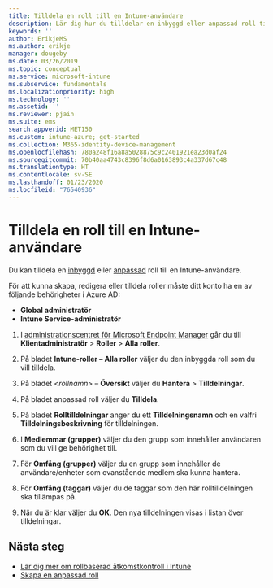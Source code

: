 ```yaml
---
title: Tilldela en roll till en Intune-användare
description: Lär dig hur du tilldelar en inbyggd eller anpassad roll till en användare i Microsoft Intune.
keywords: ''
author: ErikjeMS
ms.author: erikje
manager: dougeby
ms.date: 03/26/2019
ms.topic: conceptual
ms.service: microsoft-intune
ms.subservice: fundamentals
ms.localizationpriority: high
ms.technology: ''
ms.assetid: ''
ms.reviewer: pjain
ms.suite: ems
search.appverid: MET150
ms.custom: intune-azure; get-started
ms.collection: M365-identity-device-management
ms.openlocfilehash: 780a248f16a8a5028875c9c2401921ea23d0af24
ms.sourcegitcommit: 70b40aa4743c8396f8d6a0163893c4a337d67c48
ms.translationtype: HT
ms.contentlocale: sv-SE
ms.lasthandoff: 01/23/2020
ms.locfileid: "76540936"
---
```

# <a name="assign-a-role-to-an-intune-user"></a>Tilldela en roll till en Intune-användare

Du kan tilldela en [inbyggd](role-based-access-control.md#built-in-roles) eller [anpassad](create-custom-role.md) roll till en Intune-användare.

För att kunna skapa, redigera eller tilldela roller måste ditt konto ha en av följande behörigheter i Azure AD:
- **Global administratör**
- **Intune Service-administratör**

1. I [administrationscentret för Microsoft Endpoint Manager](https://go.microsoft.com/fwlink/?linkid=2109431) går du till **Klientadministratör** > **Roller** > **Alla roller**.

2. På bladet **Intune-roller – Alla roller** väljer du den inbyggda roll som du vill tilldela.

3. På bladet <*rollnamn*> – **Översikt** väljer du **Hantera** > **Tilldelningar**.

4. På bladet anpassad roll väljer du **Tilldela**.

5. På bladet **Rolltilldelningar** anger du ett **Tilldelningsnamn** och en valfri **Tilldelningsbeskrivning** för tilldelningen.

6. I **Medlemmar (grupper)** väljer du den grupp som innehåller användaren som du vill ge behörighet till.

7. För **Omfång (grupper)** väljer du en grupp som innehåller de användare/enheter som ovanstående medlem ska kunna hantera.

8. För **Omfång (taggar)** väljer du de taggar som den här rolltilldelningen ska tillämpas på.

9. När du är klar väljer du **OK**. Den nya tilldelningen visas i listan över tilldelningar.


## <a name="next-steps"></a>Nästa steg
- [Lär dig mer om rollbaserad åtkomstkontroll i Intune](role-based-access-control.md)
- [Skapa en anpassad roll](create-custom-role.md)
